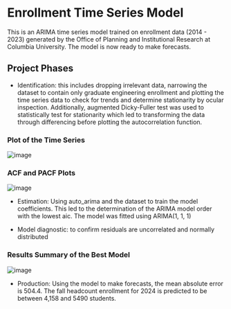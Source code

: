 # Enrollment Time Series Model
This is an ARIMA time series model trained on enrollment data (2014 - 2023) generated by the Office of Planning and Institutional Research at Columbia University. The model is now ready to
make forecasts. 
## Project Phases
- Identification: this includes dropping irrelevant data, narrowing the dataset to contain only graduate engineering enrollment and plotting the time series data to check for trends and determine stationarity by ocular inspection. Additionally, augmented Dicky-Fuller test was used to statistically test for stationarity which led to transforming the data through differencing before plotting the autocorrelation function.
### Plot of the Time Series
![image](https://github.com/user-attachments/assets/a3dc9b8b-c482-4d7a-9ad3-13441d3372c6)

### ACF and PACF Plots
![image](https://github.com/user-attachments/assets/cba7912f-7a37-4049-87d6-566b6d1dbba2)

- Estimation: Using auto_arima and the dataset to train the model coefficients. This led to the determination of the ARIMA model order with the lowest aic. The model was fitted using ARIMA(1, 1, 1)

- Model diagnostic: to confirm residuals are uncorrelated and normally distributed
### Results Summary of the Best Model
![image](https://github.com/user-attachments/assets/294fbeb8-531e-4a5b-85b5-39801fb0607e)

- Production:  Using the model to make forecasts, the mean absolute error is 504.4. The fall headcount enrollment for 2024 is predicted to be between 4,158 and 5490 students. 

  
  
